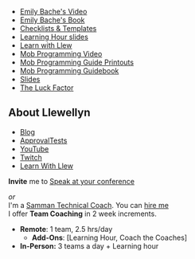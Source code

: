 * [Emily Bache's Video](https://www.youtube.com/watch?v=CuO6dbdQup4)
* [Emily Bache's Book](https://leanpub.com/techagilecoach)
* [Checklists & Templates](https://github.com/isidore/FalcoTechnicalCoachingFramework)
* [Learning Hour slides](htpps://www.slideshare.net/llewellynfalco/roi-on-learning-hour)
* [Learn with Llew](https://github.com/learnwithllew)
* [Mob Programming Video](https://www.infoq.com/presentations/mob-programming)
* [Mob Programming Guide Printouts](https://github.com/LearnWithLlew/MobProgrammingFacilitatorsGuide)
* [Mob Programming Guidebook](http://mobprogrammingguidebook.com)
* [Slides](https://www.slideshare.net/llewellynfalco/the-falco-technical-coaching-framework)
* [The Luck Factor](https://www.amazon.com/dp/B00N4EXVW8/)

## About Llewellyn<!-- include: llewellyn.md -->

* [Blog](https://llewellynfalco.blogspot.com/)
* [ApprovalTests](https://github.com/approvals/)
* [YouTube](https://www.youtube.com/user/isidoreus/videos)
* [Twitch](https://www.twitch.tv/llewellynfalco)
* [Learn With Llew](https://github.com/LearnWithLlew)

**Invite** me to [Speak at your conference](Speaking_at_conferences.md)

*or*  
I'm a [Samman Technical Coach](https://sammancoaching.org/). You can [hire me](http://llewellynfalco.blogspot.com/p/hire-me.html)  
I offer **Team Coaching** in 2 week increments.
* **Remote**: 1 team, 2.5 hrs/day  
    * **Add-Ons**: [Learning Hour, Coach the Coaches]
* **In-Person:**  3 teams a day + Learning hour

<!-- endInclude -->
